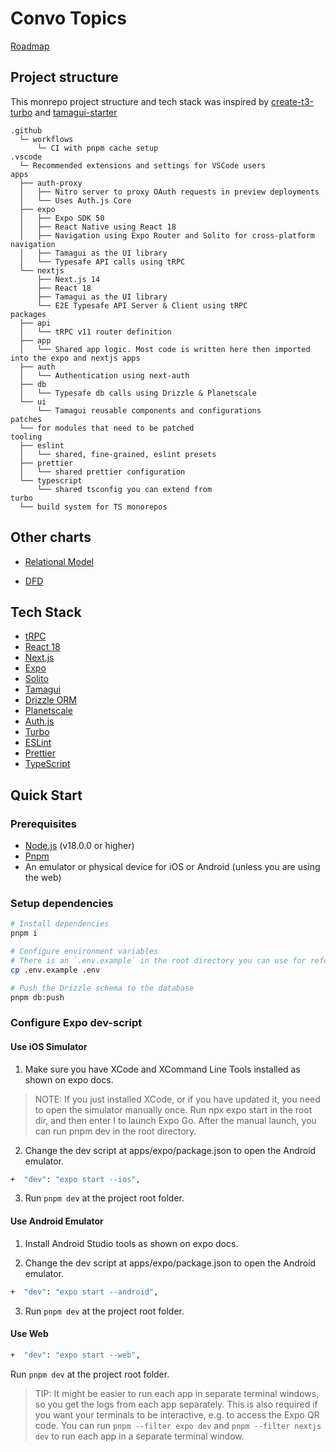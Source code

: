 # Convo Topics

[Roadmap](https://github.com/users/psycho-baller/projects/2/views/1)

## Project structure

This monrepo project structure and tech stack was inspired by [create-t3-turbo](https://github.com/t3-oss/create-t3-turbo) and [tamagui-starter](https://github.com/tamagui/starter-free)

```plaintext
.github
  └─ workflows
      └─ CI with pnpm cache setup
.vscode
  └─ Recommended extensions and settings for VSCode users
apps
  ├── auth-proxy
  │   ├── Nitro server to proxy OAuth requests in preview deployments
  │   └── Uses Auth.js Core
  ├── expo
  │   ├── Expo SDK 50
  │   ├── React Native using React 18
  │   ├── Navigation using Expo Router and Solito for cross-platform navigation
  │   ├── Tamagui as the UI library
  │   └── Typesafe API calls using tRPC
  └── nextjs
      ├── Next.js 14
      ├── React 18
      ├── Tamagui as the UI library
      └── E2E Typesafe API Server & Client using tRPC
packages
  ├── api
  │   └── tRPC v11 router definition
  ├── app
  │   └── Shared app logic. Most code is written here then imported into the expo and nextjs apps
  ├── auth
  │   └── Authentication using next-auth
  ├── db
  │   └── Typesafe db calls using Drizzle & Planetscale
  └── ui
      └── Tamagui reusable components and configurations
patches
  └── for modules that need to be patched
tooling
  ├── eslint
  │   └── shared, fine-grained, eslint presets
  ├── prettier
  │   └── shared prettier configuration
  └── typescript
      └── shared tsconfig you can extend from
turbo
  └── build system for TS monorepos
```

## Other charts

<!-- - [Extended ERD]() -->
- [Relational Model](./packages/db/docs/RM.png)
<!-- - [HIPO]() -->
- [DFD](./packages/db/docs/DFD.md)

## Tech Stack

- [tRPC](https://trpc.io)
- [React 18](https://reactjs.org)
- [Next.js](https://nextjs.org)
- [Expo](https://expo.dev)
- [Solito](https://solito.dev)
- [Tamagui](https://tamagui.dev)
- [Drizzle ORM](https://orm.drizzle.team)
- [Planetscale](https://planetscale.com)
- [Auth.js](https://authjs.org)
- [Turbo](https://turbo.build/repo)
- [ESLint](https://eslint.org)
- [Prettier](https://prettier.io)
- [TypeScript](https://www.typescriptlang.org)

## Quick Start

### Prerequisites

- [Node.js](https://nodejs.org/en/) (v18.0.0 or higher)
- [Pnpm](https://pnpm.io)
- An emulator or physical device for iOS or Android (unless you are using the web)

### Setup dependencies

```bash
# Install dependencies
pnpm i

# Configure environment variables
# There is an `.env.example` in the root directory you can use for reference
cp .env.example .env

# Push the Drizzle schema to the database
pnpm db:push
```

### Configure Expo dev-script

#### Use iOS Simulator

1. Make sure you have XCode and XCommand Line Tools installed as shown on expo docs.

> NOTE: If you just installed XCode, or if you have updated it, you need to open the simulator manually once. Run npx expo start in the root dir, and then enter I to launch Expo Go. After the manual launch, you can run pnpm dev in the root directory.

2. Change the dev script at apps/expo/package.json to open the Android emulator.

```bash
+  "dev": "expo start --ios",
```
3. Run `pnpm dev` at the project root folder.

#### Use Android Emulator

1. Install Android Studio tools as shown on expo docs.

2. Change the dev script at apps/expo/package.json to open the Android emulator.

```bash
+  "dev": "expo start --android",
```

3. Run `pnpm dev` at the project root folder.

#### Use Web
```bash
+  "dev": "expo start --web",
```
Run `pnpm dev` at the project root folder.

> TIP: It might be easier to run each app in separate terminal windows, so you get the logs from each app separately. This is also required if you want your terminals to be interactive, e.g. to access the Expo QR code. You can run `pnpm --filter expo dev` and `pnpm --filter nextjs dev` to run each app in a separate terminal window.
